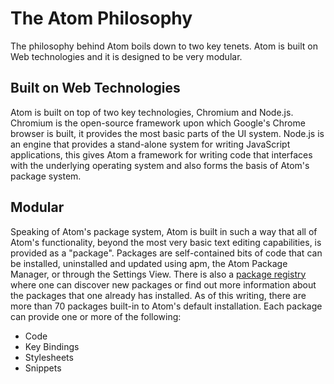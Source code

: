 # The Atom Philosophy

The philosophy behind Atom boils down to two key tenets. Atom is built on Web technologies and it is designed to be very modular.

## Built on Web Technologies

Atom is built on top of two key technologies, Chromium and Node.js. Chromium is the open-source framework upon which Google's Chrome browser is built, it provides the most basic parts of the UI system. Node.js is an engine that provides a stand-alone system for writing JavaScript applications, this gives Atom a framework for writing code that interfaces with the underlying operating system and also forms the basis of Atom's package system.

## Modular

Speaking of Atom's package system, Atom is built in such a way that all of Atom's functionality, beyond the most very basic text editing capabilities, is provided as a "package". Packages are self-contained bits of code that can be installed, uninstalled and updated using apm, the Atom Package Manager, or through the Settings View. There is also a [package registry][packages] where one can discover new packages or find out more information about the packages that one already has installed. As of this writing, there are more than 70 packages built-in to Atom's default installation. Each package can provide one or more of the following:

* Code
* Key Bindings
* Stylesheets
* Snippets

[packages]: https://atom.io/packages
